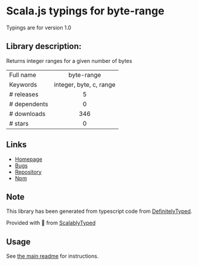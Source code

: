 
# Scala.js typings for byte-range

Typings are for version 1.0

## Library description:
Returns integer ranges for a given number of bytes

|                    |                 |
| ------------------ | :-------------: |
| Full name          | byte-range |
| Keywords           | integer, byte, c, range |
| # releases         | 5 |
| # dependents       | 0 |
| # downloads        | 346 |
| # stars            | 0 |

## Links
- [Homepage](https://github.com/lukechilds/byte-range#readme)
- [Bugs](https://github.com/lukechilds/byte-range/issues)
- [Repository](https://github.com/lukechilds/byte-range)
- [Npm](https://www.npmjs.com/package/byte-range)
    


## Note
This library has been generated from typescript code from [DefinitelyTyped](https://definitelytyped.org).

Provided with :purple_heart: from [ScalablyTyped](https://github.com/oyvindberg/ScalablyTyped)

## Usage
See [the main readme](../../readme.md) for instructions.


